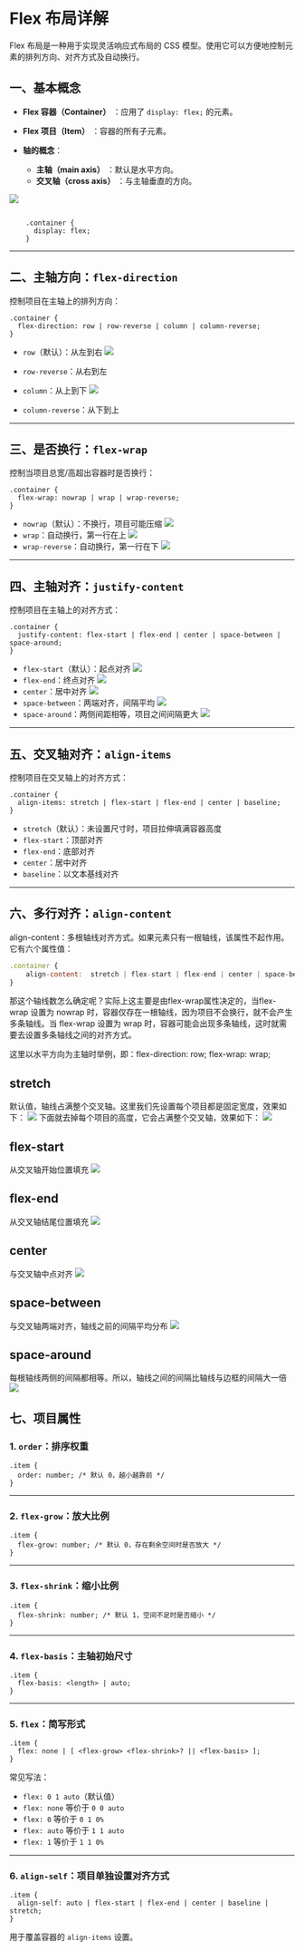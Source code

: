 # Flex 布局详解

Flex 布局是一种用于实现灵活响应式布局的 CSS 模型。使用它可以方便地控制元素的排列方向、对齐方式及自动换行。

## 一、基本概念

*   **Flex 容器（Container）** ：应用了 `display: flex;` 的元素。

*   **Flex 项目（Item）** ：容器的所有子元素。

*   **轴的概念**：

    *   **主轴（main axis）** ：默认是水平方向。
    *   **交叉轴（cross axis）** ：与主轴垂直的方向。
       
![](assets/25-04-17_21-58-43.png)
```

    .container {
      display: flex;
    }
```
***

## 二、主轴方向：`flex-direction`

控制项目在主轴上的排列方向：

    .container {
      flex-direction: row | row-reverse | column | column-reverse;
    }

*   `row`（默认）：从左到右
![](assets/25-04-18_19-56-57.png)
*   `row-reverse`：从右到左

*   `column`：从上到下
![](assets/25-04-18_20-00-06.png)
*   `column-reverse`：从下到上

***

## 三、是否换行：`flex-wrap`

控制当项目总宽/高超出容器时是否换行：

    .container {
      flex-wrap: nowrap | wrap | wrap-reverse;
    }

*   `nowrap`（默认）：不换行，项目可能压缩
![](assets/25-04-18_20-06-00.png)
*   `wrap`：自动换行，第一行在上
![](assets/25-04-18_20-06-13.png)
*   `wrap-reverse`：自动换行，第一行在下
![](assets/25-04-18_20-06-24.png)
***

## 四、主轴对齐：`justify-content`

控制项目在主轴上的对齐方式：

    .container {
      justify-content: flex-start | flex-end | center | space-between | space-around;
    }

*   `flex-start`（默认）：起点对齐
![](assets/25-04-18_20-12-14.png)
*   `flex-end`：终点对齐
![](assets/25-04-18_20-12-22.png)
*   `center`：居中对齐
![](assets/25-04-18_20-12-30.png)
*   `space-between`：两端对齐，间隔平均
![](assets/25-04-18_20-12-38.png)
*   `space-around`：两侧间距相等，项目之间间隔更大
![](assets/25-04-18_20-12-44.png)

***

## 五、交叉轴对齐：`align-items`

控制项目在交叉轴上的对齐方式：

    .container {
      align-items: stretch | flex-start | flex-end | center | baseline;
    }

*   `stretch`（默认）：未设置尺寸时，项目拉伸填满容器高度
*   `flex-start`：顶部对齐
*   `flex-end`：底部对齐
*   `center`：居中对齐
*   `baseline`：以文本基线对齐

***

## 六、多行对齐：`align-content`

align-content：多根轴线对齐方式。如果元素只有一根轴线，该属性不起作用。它有六个属性值：
```js
.container {
    align-content:  stretch | flex-start | flex-end | center | space-between | space-around ;
}
```
那这个轴线数怎么确定呢？实际上这主要是由flex-wrap属性决定的，当flex-wrap 设置为 nowrap 时，容器仅存在一根轴线，因为项目不会换行，就不会产生多条轴线。当 flex-wrap 设置为 wrap 时，容器可能会出现多条轴线，这时就需要去设置多条轴线之间的对齐方式。

这里以水平方向为主轴时举例，即：flex-direction: row; flex-wrap: wrap;
## stretch
默认值，轴线占满整个交叉轴。这里我们先设置每个项目都是固定宽度，效果如下：
![](assets/25-04-18_20-33-24.png)
下面就去掉每个项目的高度，它会占满整个交叉轴，效果如下：
![](assets/25-04-18_20-33-35.png)
##  flex-start
从交叉轴开始位置填充
![](assets/25-04-18_20-38-38.png)
##  flex-end
从交叉轴结尾位置填充
![](assets/25-04-18_20-38-45.png)
## center
与交叉轴中点对齐
![](assets/25-04-18_20-38-58.png)
## space-between
与交叉轴两端对齐，轴线之前的间隔平均分布
![](assets/25-04-18_20-39-07.png)
## space-around
每根轴线两侧的间隔都相等。所以，轴线之间的间隔比轴线与边框的间隔大一倍
![](assets/25-04-18_20-39-16.png)


## 七、项目属性

### 1. `order`：排序权重

    .item {
      order: number; /* 默认 0，越小越靠前 */
    }

***

### 2. `flex-grow`：放大比例

    .item {
      flex-grow: number; /* 默认 0，存在剩余空间时是否放大 */
    }

***

### 3. `flex-shrink`：缩小比例

    .item {
      flex-shrink: number; /* 默认 1，空间不足时是否缩小 */
    }

***

### 4. `flex-basis`：主轴初始尺寸

    .item {
      flex-basis: <length> | auto;
    }

***

### 5. `flex`：简写形式

    .item {
      flex: none | [ <flex-grow> <flex-shrink>? || <flex-basis> ];
    }

常见写法：

*   `flex: 0 1 auto`（默认值）
*   `flex: none` 等价于 `0 0 auto`
*   `flex: 0` 等价于 `0 1 0%`
*   `flex: auto` 等价于 `1 1 auto`
*   `flex: 1` 等价于 `1 1 0%`

***

### 6. `align-self`：项目单独设置对齐方式

    .item {
      align-self: auto | flex-start | flex-end | center | baseline | stretch;
    }

用于覆盖容器的 `align-items` 设置。


